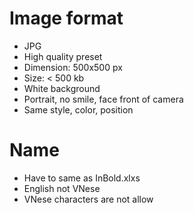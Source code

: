 # Image format
- JPG
- High quality preset
- Dimension: 500x500 px
- Size: < 500 kb
- White background
- Portrait, no smile, face front of camera
- Same style, color, position

# Name
- Have to same as InBold.xlxs
- English not VNese
- VNese characters are not allow
